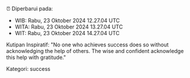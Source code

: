⏰ Diperbarui pada:
- WIB: Rabu, 23 Oktober 2024 12.27.04 UTC
- WITA: Rabu, 23 Oktober 2024 13.27.04 UTC
- WIT: Rabu, 23 Oktober 2024 14.27.04 UTC

Kutipan Inspiratif:
"No one who achieves success does so without acknowledging the help of others. The wise and confident acknowledge this help with gratitude."


Kategori: success

